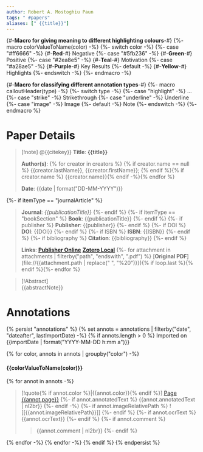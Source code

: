 ```yaml
---
author: Robert A. Mostoghiu Paun
tags: " #papers"
aliases: [" {{title}}"]
---
```

{#-**Macro for giving meaning to different highlighting colours**-#}
{%- macro colorValueToName(color) -%}
	{%- switch color -%}
		{%- case "#ff6666" -%} {#-**Red**-#}
			Negative
		{%- case "#5fb236" -%} {#-**Green**-#}
			Positive
		{%- case "#2ea8e5" -%} {#-**Teal**-#}
			Motivation
		{%- case "#a28ae5" -%} {#-**Purple**-#}
			Key Results
		{%- default -%} {#-**Yellow**-#}
			Highlights
	{%- endswitch -%}
{%- endmacro -%}

{#-**Macro for classifying different annotation types**-#}
{%- macro calloutHeader(type) -%}
	{%- switch type -%}
		{%- case "highlight" -%}
			…
		{%- case "strike" -%}
			Strikethrough
		{%- case "underline" -%}
			Underline
		{%- case "image" -%}
			Image
		{%- default -%}
			Note
	{%- endswitch -%}
{%- endmacro %}

# Paper Details

>[!note]  @{{citekey}}
> **Title**: **{{title}}**
> 
> **Author(s)**: {% for creator in creators %} {% if creator.name == null %} {{creator.lastName}}, {{creator.firstName}}; {% endif %}{% if creator.name %} {{creator.name}}{% endif -%}{% endfor %}   
> 
> **Date**: {{date | format("DD-MM-YYYY")}}
> 
{%- if itemType == "journalArticle" %}
> **Journal**: *{{publicationTitle}}* 
{%- endif %}
{%- if itemType == "bookSection" %}
> **Book**: {{publicationTitle}} 
{%- endif %}
{%- if publisher %}
> **Publisher**: {{publisher}} 
{%- endif %}
{%- if DOI %}
> **DOI**: {{DOI}} 
{%- endif %}
{%- if ISBN %}
> **ISBN**: {{ISBN}} 
{%- endif %}
{%- if bibliography %} 
> **Citation**: {{bibliography}} 
{%- endif %}
>
> **Links**: [**Publisher Online**]({{url}}) [**Zotero Local**]({{desktopURI}}) {%- for attachment in attachments | filterby("path", "endswith", ".pdf") %} [**Original PDF**](file://{{attachment.path | replace(" ", "%20")}}){% if loop.last %}{% endif %}{%- endfor %}

> [!Abstract]  
> {{abstractNote}}  


# Annotations
{% persist "annotations" %}
{% set annots = annotations | filterby("date", "dateafter", lastImportDate) -%}
{% if annots.length > 0 %}
Imported on {{importDate | format("YYYY-MM-DD h:mm a")}}

{% for color, annots in annots | groupby("color") -%}
#### {{colorValueToName(color)}}

{% for annot in annots -%}

>[!quote{% if annot.color %}|{{annot.color}}{% endif %}] [Page {{annot.page}}](zotero://open-pdf/library/items/{{annot.attachment.itemKey}}?page={{annot.page}})
{%- if annot.annotatedText %}
> 	{{annot.annotatedText | nl2br}}
{%- endif -%}
{%- if annot.imageRelativePath %}
> 	![[{{annot.imageRelativePath}}]]
{%- endif %}
{%- if annot.ocrText %}
> 	{{annot.ocrText}}
{%- endif %}
{%- if annot.comment %}
>
>>{{annot.comment | nl2br}}
>{%- endif %}

{% endfor -%}
{% endfor -%}
{% endif %}
{% endpersist %}
